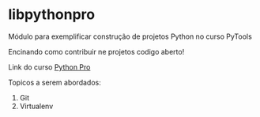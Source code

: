 # libpythonpro

Módulo para exemplificar construção de projetos Python no curso PyTools

Encinando como contribuir ne projetos codigo aberto!

Link do curso [Python Pro](https://www.python.pro.br/)

Topicos a serem abordados:
1. Git
2. Virtualenv